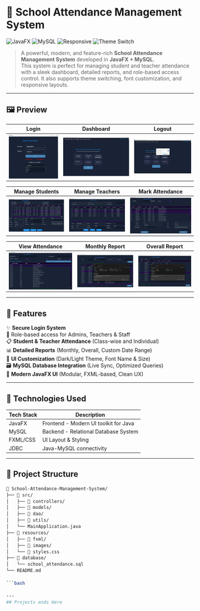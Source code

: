 # 📘 School Attendance Management System

![JavaFX](https://img.shields.io/badge/JavaFX-UI-blue.svg?style=for-the-badge)
![MySQL](https://img.shields.io/badge/Database-MySQL-yellow.svg?style=for-the-badge)
![Responsive](https://img.shields.io/badge/UI-Responsive-brightgreen?style=for-the-badge)
![Theme Switch](https://img.shields.io/badge/Feature-Dark/Light%20Mode-purple?style=for-the-badge)

> A powerful, modern, and feature-rich **School Attendance Management System** developed in **JavaFX + MySQL**.  
> This system is perfect for managing student and teacher attendance with a sleek dashboard, detailed reports, and role-based access control. It also supports theme switching, font customization, and responsive layouts.

---

## 🖼️ Preview

| Login | Dashboard | Logout |
|-------|-----------|--------|
| ![Login](Images/School-Login.png) | ![Dashboard](Images/School-Dashboard.png) | ![Logout](Images/School-Logout.png) |

| Manage Students | Manage Teachers | Mark Attendance |
|-----------------|-----------------|-----------------|
| ![Students](Images/School-Manage-Students.png) | ![Teachers](Images/School-Manage-Teachers.png) | ![Mark Attendance](Images/School-MarkClass-Attendance.png) |

| View Attendance | Monthly Report | Overall Report |
|-----------------|----------------|----------------|
| ![View](Images/School-View-Attendance.png) | ![Monthly](Images/School-Monthly-Attendance-Report.png) | ![Overall](Images/School-Overall-Report.png) |

---

## 🚀 Features

✨ **Secure Login System**  
🔐 Role-based access for Admins, Teachers & Staff  
📋 **Student & Teacher Attendance** (Class-wise and Individual)  
📊 **Detailed Reports** (Monthly, Overall, Custom Date Range)  
🎨 **UI Customization** (Dark/Light Theme, Font Name & Size)  
🗃️ **MySQL Database Integration** (Live Sync, Optimized Queries)  
🧠 **Modern JavaFX UI** (Modular, FXML-based, Clean UX)

---

## 🔧 Technologies Used

| Tech Stack     | Description                                  |
|----------------|----------------------------------------------|
| JavaFX         | Frontend - Modern UI toolkit for Java        |
| MySQL          | Backend - Relational Database System         |
| FXML/CSS       | UI Layout & Styling                          |
| JDBC           | Java-MySQL connectivity                      |

---

## 📂 Project Structure

```bash
📁 School-Attendance-Management-System/
├── 📁 src/
│   ├── 📁 controllers/
│   ├── 📁 models/
│   ├── 📁 dao/
│   ├── 📁 utils/
│   └── MainApplication.java
├── 📁 resources/
│   ├── 📁 fxml/
│   ├── 📁 images/
│   └── 📄 styles.css
├── 📁 database/
│   └── school_attendance.sql
└── README.md

```bash

---
## Projects ends Here
 
